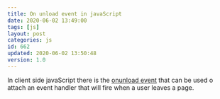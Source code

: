 ```yaml
---
title: On unload event in javaScript
date: 2020-06-02 13:49:00
tags: [js]
layout: post
categories: js
id: 662
updated: 2020-06-02 13:50:48
version: 1.0
---
```


In client side javaScript there is the [onunload event](https://developer.mozilla.org/en-US/docs/Web/API/Window/unload_event) that can be used o attach an event handler that will fire when a user leaves a page.

<!-- more -->
